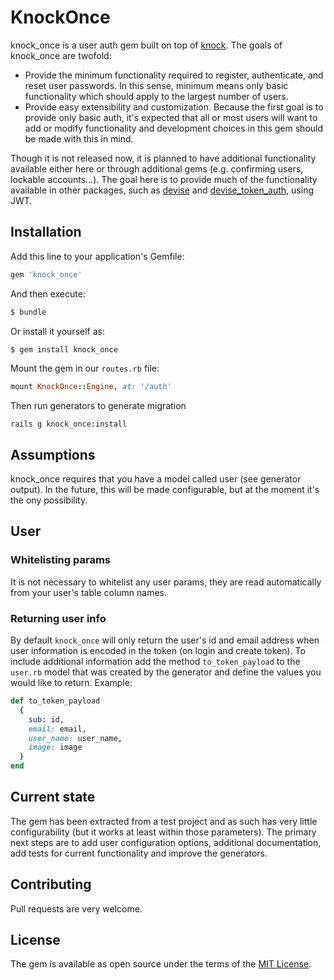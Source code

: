 # KnockOnce
knock_once is a user auth gem built on top of [knock](https://github.com/nsarno/knock). The goals of knock_once are twofold:
* Provide the minimum functionality required to register, authenticate, and reset user passwords. In this sense, minimum means only basic functionality which should apply to the largest number of users.
* Provide easy extensibility and customization. Because the first goal is to provide only basic auth, it's expected that all or most users will want to add or modify functionality and development choices in this gem should be made with this in mind.

Though it is not released now, it is planned to have additional functionality available either here or through additional gems (e.g. confirming users, lockable accounts...). The goal here is to provide much of the functionality available in other packages, such as [devise](https://github.com/plataformatec/devise) and [devise_token_auth](https://github.com/lynndylanhurley/devise_token_auth), using JWT.

## Installation
Add this line to your application's Gemfile:

```ruby
gem 'knock_once'
```

And then execute:
```bash
$ bundle
```

Or install it yourself as:
```bash
$ gem install knock_once
```

Mount the gem in our `routes.rb` file:

```ruby
mount KnockOnce::Engine, at: '/auth'
```

Then run generators to generate migration
```
rails g knock_once:install
```

## Assumptions
knock_once requires that you have a model called user (see generator output). In the future, this will be made configurable, but at the moment it's the ony possibility.

## User

### Whitelisting params
It is not necessary to whitelist any user params, they are read automatically from your user's table column names.

### Returning user info
By default `knock_once` will only return the user's id and email address when user information is encoded in the token (on login and create token). To include additional information add the method `to_token_payload` to the `user.rb` model that was created by the generator and define the values you would like to return. Example:

```ruby
def to_token_payload
  {
    sub: id,
    email: email,
    user_name: user_name,
    image: image
  }
end
```

## Current state
The gem has been extracted from a test project and as such has very little configurability (but it works at least within those parameters). The primary next steps are to add user configuration options, additional documentation, add tests for current functionality and improve the generators.

## Contributing
Pull requests are very welcome.

## License
The gem is available as open source under the terms of the [MIT License](http://opensource.org/licenses/MIT).
